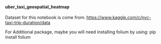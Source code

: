 #### uber_taxi_geospatial_heatmap

Dataset for this notebook is come from: https://www.kaggle.com/c/nyc-taxi-trip-duration/data

For Additional package, maybe you will need installing folium by using: pip install folium
